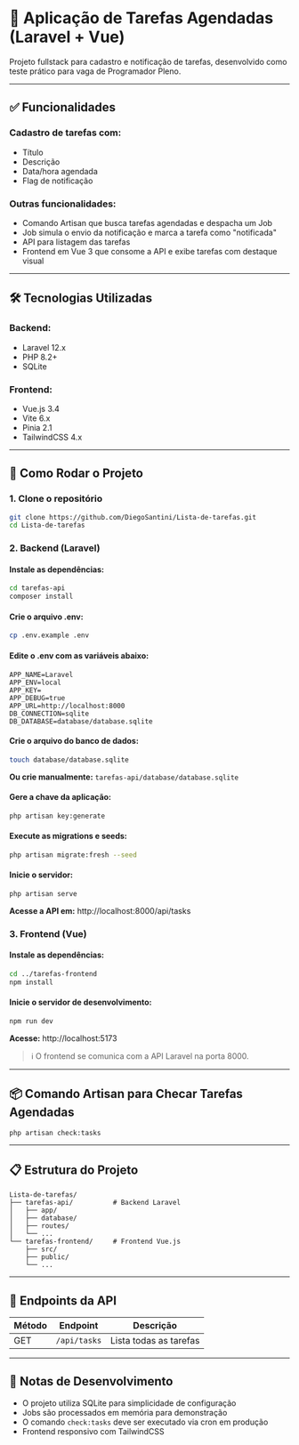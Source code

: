 # 📝 Aplicação de Tarefas Agendadas (Laravel + Vue)

Projeto fullstack para cadastro e notificação de tarefas, desenvolvido como teste prático para vaga de Programador Pleno.

---

## ✅ Funcionalidades

### Cadastro de tarefas com:
- Título
- Descrição
- Data/hora agendada
- Flag de notificação

### Outras funcionalidades:
- Comando Artisan que busca tarefas agendadas e despacha um Job
- Job simula o envio da notificação e marca a tarefa como "notificada"
- API para listagem das tarefas
- Frontend em Vue 3 que consome a API e exibe tarefas com destaque visual

---

## 🛠️ Tecnologias Utilizadas

### Backend:
- Laravel 12.x
- PHP 8.2+
- SQLite

### Frontend:
- Vue.js 3.4
- Vite 6.x
- Pinia 2.1
- TailwindCSS 4.x

---

## 🚀 Como Rodar o Projeto

### 1. Clone o repositório

```bash
git clone https://github.com/DiegoSantini/Lista-de-tarefas.git
cd Lista-de-tarefas
```

### 2. Backend (Laravel)

#### Instale as dependências:
```bash
cd tarefas-api
composer install
```

#### Crie o arquivo .env:
```bash
cp .env.example .env
```

#### Edite o .env com as variáveis abaixo:
```env
APP_NAME=Laravel
APP_ENV=local
APP_KEY=
APP_DEBUG=true
APP_URL=http://localhost:8000
DB_CONNECTION=sqlite
DB_DATABASE=database/database.sqlite
```

#### Crie o arquivo do banco de dados:
```bash
touch database/database.sqlite
```
**Ou crie manualmente:** `tarefas-api/database/database.sqlite`

#### Gere a chave da aplicação:
```bash
php artisan key:generate
```

#### Execute as migrations e seeds:
```bash
php artisan migrate:fresh --seed
```

#### Inicie o servidor:
```bash
php artisan serve
```

**Acesse a API em:** http://localhost:8000/api/tasks

### 3. Frontend (Vue)

#### Instale as dependências:
```bash
cd ../tarefas-frontend
npm install
```

#### Inicie o servidor de desenvolvimento:
```bash
npm run dev
```

**Acesse:** http://localhost:5173

> ℹ️ O frontend se comunica com a API Laravel na porta 8000.

---

## 📦 Comando Artisan para Checar Tarefas Agendadas

```bash
php artisan check:tasks
```

---

## 📋 Estrutura do Projeto

```
Lista-de-tarefas/
├── tarefas-api/          # Backend Laravel
│   ├── app/
│   ├── database/
│   ├── routes/
│   └── ...
└── tarefas-frontend/     # Frontend Vue.js
    ├── src/
    ├── public/
    └── ...
```

---

## 🔧 Endpoints da API

| Método | Endpoint | Descrição |
|--------|----------|-----------|
| GET | `/api/tasks` | Lista todas as tarefas |


---

## 📝 Notas de Desenvolvimento

- O projeto utiliza SQLite para simplicidade de configuração
- Jobs são processados em memória para demonstração
- O comando `check:tasks` deve ser executado via cron em produção
- Frontend responsivo com TailwindCSS

